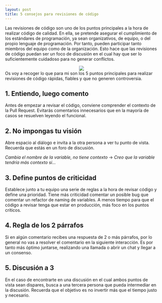 ```yaml
---
layout: post
title: 5 consejos para revisiones de código
---
```


Las revisiones de código son uno de los puntos principales a la hora de realizar código de calidad. En ella, se pretende asegurar el cumplimiento de los estándares de programación, ya sean organizativos, de equipo, o del propio lenguaje de programación. Por tanto, pueden participar tanto miembros del equipo como de la organización. Esto hace que las revisiones de código puedan ser un foco de discusión en el cual hay que ser lo suficientemente cuidadoso para no generar conflictos.
<div align="center">
  <img src="https://dielop101.github.io/images/6o9.png"/>
</div>
Os voy a recoger lo que para mi son los 5 puntos principales para realizar revisiones de código rápidas, fiables y que no generen controversia.

## 1. Entiendo, luego comento
Antes de empezar a revisar el código, conviene comprender el contexto de la Pull Request. Evitarás comentarios innecesarios que en la mayoría de casos se resuelven leyendo el funcional.

## 2. No impongas tu visión
Abre espacio al diálogo e invita a la otra persona a ver tu punto de vista. Recuerda que estás en un foro de discusión.

*Cambia el nombre de la variable, no tiene contexto* &rarr; *Creo que la variable tendría más contexto si...*

## 3. Define puntos de criticidad
Establece junto a tu equipo una serie de reglas a la hora de revisar código y define una prioridad. Tiene más criticidad comentar un posible bug que comentar un refactor de naming de variables. A menos tiempo para que el código a revisar tenga que estar en producción, más foco en los puntos críticos.

## 4. Regla de los 2 párrafos
Si en algún comentario recibes una respuesta de 2 o más párrafos, por lo general no vas a resolver el comentario en la siguiente interacción. Es por tanto más óptimo juntarse, realizando una llamada o abrir un chat y llegar a un consenso.

## 5. Discusión a 3
En el caso de encontrarte en una discusión en el cual ambos puntos de vista sean dispares, busca a una tercera persona que pueda intermediar en la discusión. Recuerda que el objetivo es no invertir más que el tiempo justo y necesario.
